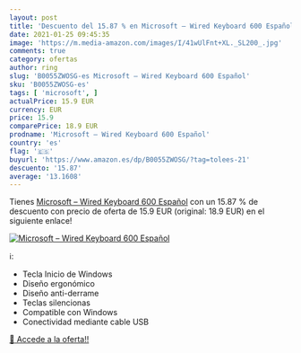 ```yaml
---
layout: post
title: 'Descuento del 15.87 % en Microsoft – Wired Keyboard 600 Español'
date: 2021-01-25 09:45:35
image: 'https://m.media-amazon.com/images/I/41wUlFnt+XL._SL200_.jpg'
comments: true
category: ofertas
author: ring
slug: 'B0055ZWOSG-es Microsoft – Wired Keyboard 600 Español'
sku: 'B0055ZWOSG-es'
tags: [ 'microsoft', ]
actualPrice: 15.9 EUR
currency: EUR
price: 15.9
comparePrice: 18.9 EUR
prodname: 'Microsoft – Wired Keyboard 600 Español'
country: 'es'
flag: '🇪🇸'
buyurl: 'https://www.amazon.es/dp/B0055ZWOSG/?tag=tolees-21'
descuento: '15.87'
average: '13.1608'
---
```


Tienes [Microsoft – Wired Keyboard 600 Español](https://www.amazon.es/dp/B0055ZWOSG/?tag=tolees-21) con un 15.87 % de descuento con precio de oferta de 15.9 EUR (original: 18.9 EUR) en el siguiente enlace!

[![Microsoft – Wired Keyboard 600 Español](https://m.media-amazon.com/images/I/41wUlFnt+XL._SL200_.jpg)](https://www.amazon.es/dp/B0055ZWOSG/?tag=tolees-21)

ℹ️:

- Tecla Inicio de Windows
- Diseño ergonómico
- Diseño anti-derrame
- Teclas silencionas
- Compatible con Windows
- Conectividad mediante cable USB

[🛒 Accede a la oferta!!](https://www.amazon.es/dp/B0055ZWOSG/?tag=tolees-21)
